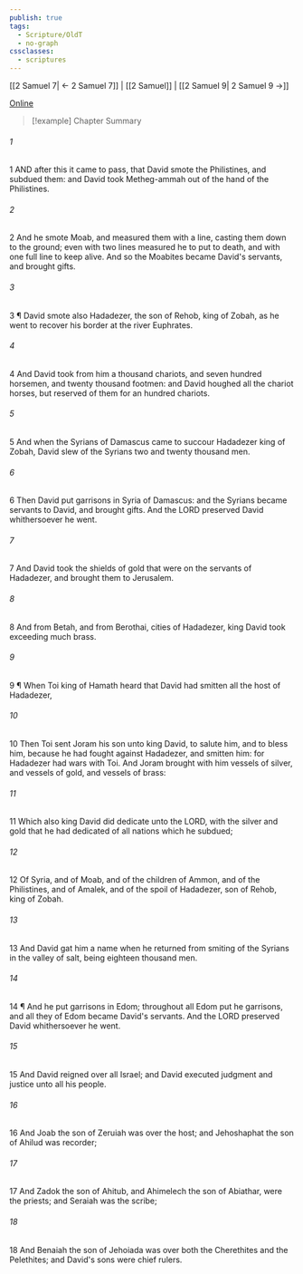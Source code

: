 ```yaml
---
publish: true
tags:
  - Scripture/OldT
  - no-graph
cssclasses:
  - scriptures
---
```

[[2 Samuel 7| ← 2 Samuel 7]] | [[2 Samuel]] | [[2 Samuel 9| 2 Samuel 9 →]]

[Online](https://churchofjesuschrist.org/study/scriptures/ot/2-sam/8?lang=eng)

>[!example] Chapter Summary
>
###### 1
1 AND after this it came to pass, that David smote the Philistines, and subdued them: and David took Metheg-ammah out of the hand of the Philistines.
###### 2
2 And he smote Moab, and measured them with a line, casting them down to the ground; even with two lines measured he to put to death, and with one full line to keep alive.  And so the Moabites became David's servants, and brought gifts.
###### 3
3 ¶ David smote also Hadadezer, the son of Rehob, king of Zobah, as he went to recover his border at the river Euphrates.
###### 4
4 And David took from him a thousand chariots, and seven hundred horsemen, and twenty thousand footmen: and David houghed all the chariot horses, but reserved of them for an hundred chariots.
###### 5
5 And when the Syrians of Damascus came to succour Hadadezer king of Zobah, David slew of the Syrians two and twenty thousand men.
###### 6
6 Then David put garrisons in Syria of Damascus: and the Syrians became servants to David, and brought gifts.  And the LORD preserved David whithersoever he went.
###### 7
7 And David took the shields of gold that were on the servants of Hadadezer, and brought them to Jerusalem.
###### 8
8 And from Betah, and from Berothai, cities of Hadadezer, king David took exceeding much brass.
###### 9
9 ¶ When Toi king of Hamath heard that David had smitten all the host of Hadadezer,
###### 10
10 Then Toi sent Joram his son unto king David, to salute him, and to bless him, because he had fought against Hadadezer, and smitten him: for Hadadezer had wars with Toi.  And Joram brought with him vessels of silver, and vessels of gold, and vessels of brass:
###### 11
11 Which also king David did dedicate unto the LORD, with the silver and gold that he had dedicated of all nations which he subdued;
###### 12
12 Of Syria, and of Moab, and of the children of Ammon, and of the Philistines, and of Amalek, and of the spoil of Hadadezer, son of Rehob, king of Zobah.
###### 13
13 And David gat him a name when he returned from smiting of the Syrians in the valley of salt, being eighteen thousand men.
###### 14
14 ¶ And he put garrisons in Edom; throughout all Edom put he garrisons, and all they of Edom became David's servants.  And the LORD preserved David whithersoever he went.
###### 15
15 And David reigned over all Israel; and David executed judgment and justice unto all his people.
###### 16
16 And Joab the son of Zeruiah was over the host; and Jehoshaphat the son of Ahilud was recorder;
###### 17
17 And Zadok the son of Ahitub, and Ahimelech the son of Abiathar, were the priests; and Seraiah was the scribe;
###### 18
18 And Benaiah the son of Jehoiada was over both the Cherethites and the Pelethites; and David's sons were chief rulers.



